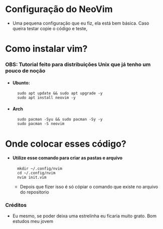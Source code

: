 # Configuração do NeoVim
- Uma pequena configuração que eu fiz, ela está bem básica. Caso queira testar copie o código e teste,

# Como instalar vim?
### OBS: Tutorial feito para distribuições Unix que já tenho um pouco de noção

- #### Ubunto:
        sudo apt update && sudo apt upgrade -y
        sudo apt install neovim -y

- #### Arch
        sudo pacman -Syu && sudo pacman -Sy -y
        sudo pacman -S neovim

# Onde colocar esses código?

- #### Utilize esse comando para criar as pastas e arquivo
        mkdir ~/.config/nvim
        cd ~/.config/nvim
        nvim init.vim
    - Depois que fizer isso é só cópiar o comando que existe no arquivo do repositorio


### Créditos
- Eu mesmo, se poder deixa uma estrelinha eu ficaria muito grato. Bom estudos meu jovem
    

